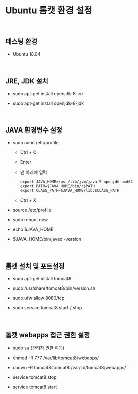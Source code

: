 # Ubuntu 톰캣 환경 설정

<br>

## 테스팅 환경

* Ubuntu 18.04

<br>

## JRE, JDK 설치

* sudo apt-get install openjdk-8-jre

* sudo apt-get install openjdk-8-jdk
  
<br>

## JAVA 환경변수 설정

* sudo nano /etc/profile

  * Ctrl + O
  
  * Enter
  
  * 맨 아래에 입력
  
    ```
    export JAVA_HOME=/usr/lib/jvm/java-9-openjdk-amd64
    export PATH=$JAVA_HOME/bin/:$PATH
    export CLASS_PATH=$JAVA_HOME/lib:$CLASS_PATH
    ```

  * Ctrl + X
  
* source /etc/profile

* sudo reboot now

* echo $JAVA_HOME

* $JAVA_HOME/bin/javac -version

<br>

## 톰캣 설치 및 포트설정

* sudo apt-get install tomcat8

* sudo /usr/share/tomcat8/bin/version.sh

* sudo ufw allow 8080/tcp

* sudo service tomcat8 start / stop

<br>

## 톰캣 webapps 접근 권한 설정

* sudo su (관리자 권한 흭득)

* chmod -R 777 /var/lib/tomcat8/webapps/

* chown -R tomcat8:tomcat8 /var/lib/tomcat8/webapps/

* service tomcat8 stop

* service tomcat8 start
